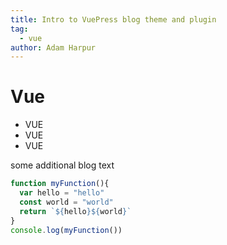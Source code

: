 ```yaml
---
title: Intro to VuePress blog theme and plugin
tag:
  - vue
author: Adam Harpur
---
```


# Vue

- VUE
- VUE
- VUE

some additional blog text

```javascript
function myFunction(){
  var hello = "hello"
  const world = "world"
  return `${hello}${world}`
}
console.log(myFunction())
```